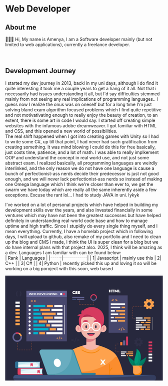 #  Web Developer
## About me
👋👋👋 Hi, My name is Amenya, I am a Software developer mainly (but not limited to web applications), currently a freelance developer. </br> 
</br>
</br>
## Development Journey
I started my dev journey in 2013, backl in my uni days, although i do find it quite interesting it took me a couple years to get a hang of it all. Not that i necessarily had issues understanding it all,
but I'd say difficulties stemmed mainly from not seeing any real implications of programming languages.. I guess now I realize the onus was on oneself but for a long time I'm just solving bland exam
algorithm focused problems which I find quite repetitive and not motivativating enough to really enjoy the beauty of creation, to an extent, there is some art in code I would say.
I started off creating simple websites with the infamous adobe dreamweaver. I got familiar with HTML and CSS, and this opened a new world of possibilities. 
</br>
The real shift happened when I got into creating games with Unity so I had to write some C#, up till that point, I had never had such gratification from creating something. It was mind blowing I could do
this for free basically, just costs time, patience, and a lot of math. 
I was able to really implkement OOP and understand the concept in real world use, and not just some abstract exam. I realized basically, all programming languages are weirdly interlinked, and the only reason
we do not have one language is cause a bunch of perfectionist-ass nerds decide their predecessor is just not good enough, and we will never lack perfectionist-ass nerds so instead of making one Omega language 
which I think we're closer than ever to, we get the swarm we have today which are really all the same inherently aside a few exceptions.
Excuse the rant lol... I had to study JAVA in uni. Iykyk

I've worked on a lot of personal projects which have helped in building my development skills over the years, and also Invested financially in some ventures which may have not been the greatest successes but have
helped definitely in understanding real-world code base and how to manage uptime and high traffic. Since I stupidly do every single thing myself, and I mean everything. Currently, I have a homelab project which in
following days, I will upload to github, also remake of my portfolio and I need to clean up the blog and CMS i made, I think the UI is super clean for a blog but we do have internal plans with that project also.
2025, I think will be amazing as a dev. 
Languages I am familiar with can be found below:
</br>
| Rank | Languages  |
|-----:|------------|
|     1| Javascript | mainly use this
|     2| C++        |
|     3| C#         |
|     4| Python     |  recently picked this up and loving it so will be working on a big poroject with this soon, web based
</br>

<picture>
 <source media="(prefers-color-scheme: dark)" srcset="/assets/images/image1.jpg">
 <source media="(prefers-color-scheme: light)" srcset="/assets/images/image1.jpg">
 <img alt="Shows an illustration of A developer" src="/assets/images/image1.jpg">
</picture>

